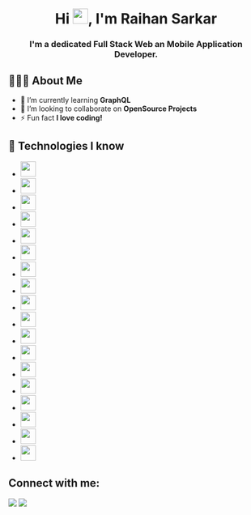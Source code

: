 <!-- <a href="#"><img width="100%" height="auto" src="https://media-exp1.licdn.com/dms/image/C5616AQHVFwmuD99Xnw/profile-displaybackgroundimage-shrink_200_800/0/1658587325375?e=1664409600&v=beta&t=fOY2MYoJiTs3evVEwk8idSLvuAsIFZI1U6t-KHvv9bs" height="175px"/></a> -->

<h1 align="center">Hi <img src="https://raw.githubusercontent.com/MartinHeinz/MartinHeinz/master/wave.gif" width="30px">, I'm Raihan Sarkar</h1>
<h3 align="center">I'm a dedicated Full Stack Web an Mobile Application Developer.</h3>


## 👨🏻‍🎓 About Me


- 🌱 I’m currently learning **GraphQL**
- 👯 I’m looking to collaborate on **OpenSource Projects**
- ⚡ Fun fact **I love coding!**

## 🚀 Technologies I know
-  <img src="https://img.shields.io/badge/-HTML-239120?style=flat&logo=html5&logoColor=white" height="30" />
-  <img src="https://img.shields.io/badge/-CSS-239120?style=flat&logo=css3&logoColor=white" height="30" />
-  <img src="https://img.shields.io/badge/-Bootstrap-563D7C?style=flat&logo=bootstrap&logoColor=white" height="30" />
-  <img src="https://img.shields.io/badge/tailwindcss-%2338B2AC.svg?style=for-the-badge&logo=tailwind-css&logoColor=white" height="30" />
-  <img src="https://img.shields.io/badge/-JavaScript-F7DF1E?style=flat&logo=javascript&logoColor=black" height="30" />
-  <img src="https://img.shields.io/badge/react-%2320232a.svg?style=for-the-badge&logo=react&logoColor=%2361DAFB" height="30" />
-  <img src="https://img.shields.io/badge/-React%20Native-20232A?style=flat&logo=react&logoColor=61DAFB" height="30" />
-  <img src="https://img.shields.io/badge/MongoDB-%234ea94b.svg?style=for-the-badge&logo=mongodb&logoColor=white" height="30" />
-  <img src="https://img.shields.io/badge/node.js-6DA55F?style=for-the-badge&logo=node.js&logoColor=white" height="30" />
-  <img src="https://img.shields.io/badge/Android-3DDC84?style=flat&logo=android&logoColor=white" height="30" />
-  <img src="https://img.shields.io/badge/NPM-%23000000.svg?style=for-the-badge&logo=npm&logoColor=white" height="30" />
-  <img src="https://img.shields.io/badge/-Git-black?style=flat&logo=git" height="30" />
-  <img src="https://img.shields.io/badge/-GitHub-black?style=flat&logo=github" height="30" />
-  <img src="https://img.shields.io/badge/-VS%20Code-0078D4?style=flat&logo=visual-studio-code" height="30" />
-  <img src="https://img.shields.io/badge/-Figma-blueviolet?style=flat&logo=figma" height="30" />
-  <img src="https://img.shields.io/badge/-Firebase-orange?style=flat&logo=firebase&logoColor=yellow" height="30" />
-  <img src="https://img.shields.io/badge/-Redux-purple?style=flat&logo=redux&logoColor=white" height="30" />
-  <img src="https://img.shields.io/badge/JWT-black?style=for-the-badge&logo=JSON%20web%20tokens" height="30" />




## Connect with me:
<p align="left">

<a href = "https://www.linkedin.com/in/alwaysraihan/"><img src="https://img.icons8.com/fluent/48/000000/linkedin.png"/></a>
<a href = "mailto:dev.nurulislam@gmail.com? subject={subject}&body={content}"><img src="https://img.icons8.com/fluent/48/000000/gmail.png"/></a>

</p>
<!-- 
## ❤ Views and Followers
<a href="https://github.com/alwaysraihan/github-profile-views-counter">
    <img src="https://komarev.com/ghpvc/?username=alwaysraihan">
</a>
<a href="https://github.com/Noor-e-Iqra?tab=followers"><img src="https://img.shields.io/github/followers/alwaysraihan?label=Followers&style=social" alt="GitHub Badge"></a>
 -->
